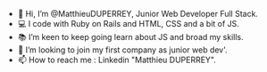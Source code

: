 - 👋 Hi, I’m @MatthieuDUPERREY, Junior Web Developer Full Stack.
- 💻 I code with Ruby on Rails and HTML, CSS and a bit of JS.
- 📚 I’m keen to keep going learn about JS and broad my skills.
- 🚀 I’m looking to join my first company as junior web dev'.
- 📫 How to reach me : Linkedin "Matthieu DUPERREY".

<!---
MatthieuDUPERREY/MatthieuDUPERREY is a ✨ special ✨ repository because its `README.md` (this file) appears on your GitHub profile.
You can click the Preview link to take a look at your changes.
--->

